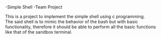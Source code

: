 -Simple Shell 
-Team Project

This is a project to implement the simple shell using c programming.  
The said shell is to mimic the behavior of the bash but with basic functionality, therefore it should be able to perform all the basic functions like that of the sandbox terminal.
